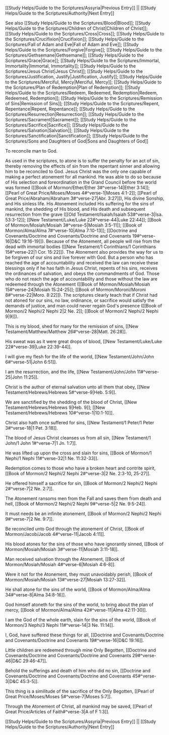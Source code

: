[[Study Helps/Guide to the Scriptures/Assyria|Previous Entry]]  ||  [[Study Helps/Guide to the Scriptures/Authority|Next Entry]]

 See also [[Study Helps/Guide to the Scriptures/Blood|Blood]]; [[Study Helps/Guide to the Scriptures/Children of Christ|Children of Christ]]; [[Study Helps/Guide to the Scriptures/Cross|Cross]]; [[Study Helps/Guide to the Scriptures/Crucifixion|Crucifixion]]; [[Study Helps/Guide to the Scriptures/Fall of Adam and Eve|Fall of Adam and Eve]]; [[Study Helps/Guide to the Scriptures/Forgive|Forgive]]; [[Study Helps/Guide to the Scriptures/Gethsemane|Gethsemane]]; [[Study Helps/Guide to the Scriptures/Grace|Grace]]; [[Study Helps/Guide to the Scriptures/Immortal, Immortality|Immortal, Immortality]]; [[Study Helps/Guide to the Scriptures/Jesus Christ|Jesus Christ]]; [[Study Helps/Guide to the Scriptures/Justification, Justify|Justification, Justify]]; [[Study Helps/Guide to the Scriptures/Merciful, Mercy|Merciful, Mercy]]; [[Study Helps/Guide to the Scriptures/Plan of Redemption|Plan of Redemption]]; [[Study Helps/Guide to the Scriptures/Redeem, Redeemed, Redemption|Redeem, Redeemed, Redemption]]; [[Study Helps/Guide to the Scriptures/Remission of Sins|Remission of Sins]]; [[Study Helps/Guide to the Scriptures/Repent, Repentance|Repent, Repentance]]; [[Study Helps/Guide to the Scriptures/Resurrection|Resurrection]]; [[Study Helps/Guide to the Scriptures/Sacrament|Sacrament]]; [[Study Helps/Guide to the Scriptures/Sacrifice|Sacrifice]]; [[Study Helps/Guide to the Scriptures/Salvation|Salvation]]; [[Study Helps/Guide to the Scriptures/Sanctification|Sanctification]]; [[Study Helps/Guide to the Scriptures/Sons and Daughters of God|Sons and Daughters of God]]

 To reconcile man to God.

 As used in the scriptures, to atone is to suffer the penalty for an act of sin, thereby removing the effects of sin from the repentant sinner and allowing him to be reconciled to God. Jesus Christ was the only one capable of making a perfect atonement for all mankind. He was able to do so because of His selection and foreordination in the Grand Council before the world was formed ([[Book of Mormon/Ether/Ether 3#^verse-14|Ether 3:14]]; [[Pearl of Great Price/Moses/Moses 4#^verse-1|Moses 4:1-2]]; [[Pearl of Great Price/Abraham/Abraham 3#^verse-27|Abr. 3:27]]), His divine Sonship, and His sinless life. His Atonement included His suffering for the sins of mankind, the shedding of His blood, and His death and subsequent resurrection from the grave ([[Old Testament/Isaiah/Isaiah 53#^verse-3|Isa. 53:3-12]]; [[New Testament/Luke/Luke 22#^verse-44|Luke 22:44]]; [[Book of Mormon/Mosiah/Mosiah 3#^verse-5|Mosiah 3:5-11]]; [[Book of Mormon/Alma/Alma 7#^verse-10|Alma 7:10-13]]; [[Doctrine and Covenants/Doctrine and Covenants/Doctrine and Covenants 19#^verse-16|D&C 19:16-19]]). Because of the Atonement, all people will rise from the dead with immortal bodies ([[New Testament/1 Corinthians/1 Corinthians 15#^verse-22|1 Cor. 15:22]]). The Atonement also provides the way for us to be forgiven of our sins and live forever with God. But a person who has reached the age of accountability and received the law can receive these blessings only if he has faith in Jesus Christ, repents of his sins, receives the ordinances of salvation, and obeys the commandments of God. Those who do not reach the age of accountability and those without the law are redeemed through the Atonement ([[Book of Mormon/Mosiah/Mosiah 15#^verse-24|Mosiah 15:24-25]]; [[Book of Mormon/Moroni/Moroni 8#^verse-22|Moro. 8:22]]). The scriptures clearly teach that if Christ had not atoned for our sins, no law, ordinance, or sacrifice would satisfy the demands of justice, and man could never regain God's presence ([[Book of Mormon/2 Nephi/2 Nephi 2|2 Ne. 2]]; [[Book of Mormon/2 Nephi/2 Nephi 9|9]]).

 This is my blood, shed for many for the remission of sins, [[New Testament/Matthew/Matthew 26#^verse-28|Matt. 26:28]].

 His sweat was as it were great drops of blood, [[New Testament/Luke/Luke 22#^verse-39|Luke 22:39-44]].

 I will give my flesh for the life of the world, [[New Testament/John/John 6#^verse-51|John 6:51]].

 I am the resurrection, and the life, [[New Testament/John/John 11#^verse-25|John 11:25]].

 Christ is the author of eternal salvation unto all them that obey, [[New Testament/Hebrews/Hebrews 5#^verse-9|Heb. 5:9]].

 We are sanctified by the shedding of the blood of Christ, [[New Testament/Hebrews/Hebrews 9|Heb. 9]]; [[New Testament/Hebrews/Hebrews 10#^verse-1|10:1-10]].

 Christ also hath once suffered for sins, [[New Testament/1 Peter/1 Peter 3#^verse-18|1 Pet. 3:18]].

 The blood of Jesus Christ cleanses us from all sin, [[New Testament/1 John/1 John 1#^verse-7|1 Jn. 1:7]].

 He was lifted up upon the cross and slain for sins, [[Book of Mormon/1 Nephi/1 Nephi 11#^verse-32|1 Ne. 11:32-33]].

 Redemption comes to those who have a broken heart and contrite spirit, [[Book of Mormon/2 Nephi/2 Nephi 2#^verse-3|2 Ne. 2:3-10, 25-27]].

 He offered himself a sacrifice for sin, [[Book of Mormon/2 Nephi/2 Nephi 2#^verse-7|2 Ne. 2:7]].

 The Atonement ransoms men from the Fall and saves them from death and hell, [[Book of Mormon/2 Nephi/2 Nephi 9#^verse-5|2 Ne. 9:5-24]].

 It must needs be an infinite atonement, [[Book of Mormon/2 Nephi/2 Nephi 9#^verse-7|2 Ne. 9:7]].

 Be reconciled unto God through the atonement of Christ, [[Book of Mormon/Jacob/Jacob 4#^verse-11|Jacob 4:11]].

 His blood atones for the sins of those who have ignorantly sinned, [[Book of Mormon/Mosiah/Mosiah 3#^verse-11|Mosiah 3:11-18]].

 Man received salvation through the Atonement, [[Book of Mormon/Mosiah/Mosiah 4#^verse-6|Mosiah 4:6-8]].

 Were it not for the Atonement, they must unavoidably perish, [[Book of Mormon/Mosiah/Mosiah 13#^verse-27|Mosiah 13:27-32]].

 He shall atone for the sins of the world, [[Book of Mormon/Alma/Alma 34#^verse-8|Alma 34:8-16]].

 God himself atoneth for the sins of the world, to bring about the plan of mercy, [[Book of Mormon/Alma/Alma 42#^verse-11|Alma 42:11-30]].

 I am the God of the whole earth, slain for the sins of the world, [[Book of Mormon/3 Nephi/3 Nephi 11#^verse-14|3 Ne. 11:14]].

 I, God, have suffered these things for all, [[Doctrine and Covenants/Doctrine and Covenants/Doctrine and Covenants 19#^verse-16|D&C 19:16]].

 Little children are redeemed through mine Only Begotten, [[Doctrine and Covenants/Doctrine and Covenants/Doctrine and Covenants 29#^verse-46|D&C 29:46-47]].

 Behold the sufferings and death of him who did no sin, [[Doctrine and Covenants/Doctrine and Covenants/Doctrine and Covenants 45#^verse-3|D&C 45:3-5]].

 This thing is a similitude of the sacrifice of the Only Begotten, [[Pearl of Great Price/Moses/Moses 5#^verse-7|Moses 5:7]].

 Through the Atonement of Christ, all mankind may be saved, [[Pearl of Great Price/Articles of Faith#^verse-3|A of F 1:3]].

[[Study Helps/Guide to the Scriptures/Assyria|Previous Entry]]  ||  [[Study Helps/Guide to the Scriptures/Authority|Next Entry]]